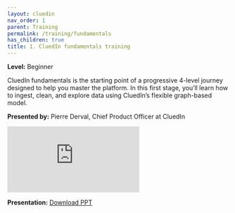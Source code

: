 ```yaml
---
layout: cluedin
nav_order: 1
parent: Training
permalink: /training/fundamentals
has_children: true
title: 1. CluedIn fundamentals training
---
```


**Level:** Beginner

CluedIn fundamentals is the starting point of a progressive 4-level journey designed to help you master the platform. In this first stage, you’ll learn how to ingest, clean, and explore data using CluedIn’s flexible graph-based model.

**Presented by:** Pierre Derval, Chief Product Officer at CluedIn

<div class="videoFrame">
<iframe src="https://player.vimeo.com/video/1119472108?badge=0&amp;autopause=0&amp;player_id=0&amp;app_id=58479" frameborder="0" allow="autoplay; fullscreen; picture-in-picture; clipboard-write;" title="CluedIn Fundamentals"></iframe>
</div>

**Presentation:** <a href="../../../assets/other/training-ppt/cluedin-fundamentals.pptx" download>Download PPT</a>